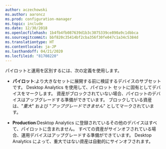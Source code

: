 ```yaml
---
author: aczechowski
ms.author: aaroncz
ms.prod: configuration-manager
ms.topic: include
ms.date: 12/30/2018
ms.openlocfilehash: 1b4fb4fb087639d1b3c3075339ce890a9c1dbbca
ms.sourcegitcommit: bbf820c35414bf2cba356f30fe047c1a34c5384d
ms.translationtype: HT
ms.contentlocale: ja-JP
ms.lasthandoff: 04/21/2020
ms.locfileid: "81708220"
---
```

パイロットと運用を区別するには、次の定義を使用します。  

- **パイロット**:より大きなセットに展開する前に検証するデバイスのサブセットです。 Desktop Analytics を使用して、パイロット セットに固有としてデバイスをマークします。 資産がブロックされていない場合、パイロットのデバイスはアップグレードする準備ができています。 ブロックしている資産は、"*重大*" および "*アップグレードできません*" としてマークされています。  

- **Production**:Desktop Analytics に登録されているその他のデバイスはすべて、パイロットに含まれません。 すべての資産がサインオフされている場合、運用デバイスはアップグレードする準備ができています。 Desktop Analytics によって、重大ではない資産は自動的にサインオフされます。  

